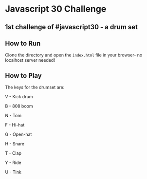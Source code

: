 # Javascript 30 Challenge

## 1st challenge of #javascript30 - a drum set

## How to Run

Clone the directory and open the `index.html` file in your browser- no localhost server needed!

## How to Play

The keys for the drumset are:

V - Kick drum

B - 808 boom

N - Tom

F - Hi-hat

G - Open-hat

H - Snare

T - Clap

Y - Ride

U - Tink